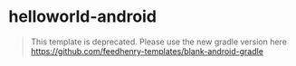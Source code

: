 # helloworld-android
> This template is deprecated. Please use the new gradle version here https://github.com/feedhenry-templates/blank-android-gradle
